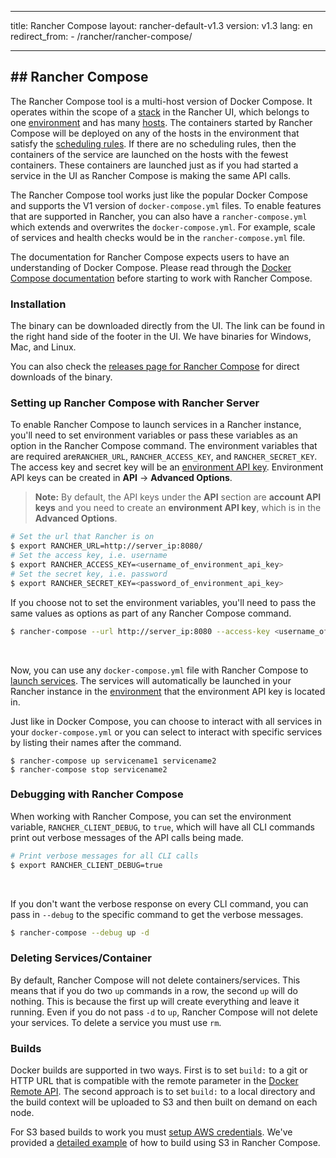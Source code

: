 * * *

title: Rancher Compose layout: rancher-default-v1.3 version: v1.3 lang: en redirect_from: - /rancher/rancher-compose/

* * *

## ## Rancher Compose

The Rancher Compose tool is a multi-host version of Docker Compose. It operates within the scope of a [stack]({{site.baseurl}}/rancher/{{page.version}}/{{page.lang}}/cattle/stacks/) in the Rancher UI, which belongs to one [environment]({{site.baseurl}}/rancher/{{page.version}}/{{page.lang}}/environments/) and has many [hosts]({{site.baseurl}}/rancher/{{page.version}}/{{page.lang}}/hosts/). The containers started by Rancher Compose will be deployed on any of the hosts in the environment that satisfy the [scheduling rules]({{site.baseurl}}/rancher/{{page.version}}/{{page.lang}}/cattle/scheduling/). If there are no scheduling rules, then the containers of the service are launched on the hosts with the fewest containers. These containers are launched just as if you had started a service in the UI as Rancher Compose is making the same API calls.

The Rancher Compose tool works just like the popular Docker Compose and supports the V1 version of `docker-compose.yml` files. To enable features that are supported in Rancher, you can also have a `rancher-compose.yml` which extends and overwrites the `docker-compose.yml`. For example, scale of services and health checks would be in the `rancher-compose.yml` file.

The documentation for Rancher Compose expects users to have an understanding of Docker Compose. Please read through the [Docker Compose documentation](https://docs.docker.com/compose/) before starting to work with Rancher Compose.

### Installation

The binary can be downloaded directly from the UI. The link can be found in the right hand side of the footer in the UI. We have binaries for Windows, Mac, and Linux.

You can also check the [releases page for Rancher Compose](https://github.com/rancher/rancher-compose/releases) for direct downloads of the binary.

### Setting up Rancher Compose with Rancher Server

To enable Rancher Compose to launch services in a Rancher instance, you'll need to set environment variables or pass these variables as an option in the Rancher Compose command. The environment variables that are required are`RANCHER_URL`, `RANCHER_ACCESS_KEY`, and `RANCHER_SECRET_KEY`. The access key and secret key will be an [environment API key]({{site.baseurl}}/rancher/{{page.version}}/{{page.lang}}/api/api-keys/). Environment API keys can be created in **API** -> **Advanced Options**.

> **Note:** By default, the API keys under the **API** section are **account API keys** and you need to create an **environment API key**, which is in the **Advanced Options**.

```bash
# Set the url that Rancher is on
$ export RANCHER_URL=http://server_ip:8080/
# Set the access key, i.e. username
$ export RANCHER_ACCESS_KEY=<username_of_environment_api_key>
# Set the secret key, i.e. password
$ export RANCHER_SECRET_KEY=<password_of_environment_api_key>
```

If you choose not to set the environment variables, you'll need to pass the same values as options as part of any Rancher Compose command.

```bash
$ rancher-compose --url http://server_ip:8080 --access-key <username_of_environment_api_key> --secret-key <password_of_environment_api_key> up
```

<br />

Now, you can use any `docker-compose.yml` file with Rancher Compose to [launch services]({{site.baseurl}}/rancher/{{page.version}}/{{page.lang}}/cattle/adding-services/#adding-services-with-rancher-compose). The services will automatically be launched in your Rancher instance in the [environment]({{site.baseurl}}/rancher/{{page.version}}/{{page.lang}}/environments/) that the environment API key is located in.

Just like in Docker Compose, you can choose to interact with all services in your `docker-compose.yml` or you can select to interact with specific services by listing their names after the command.

```baseurl
$ rancher-compose up servicename1 servicename2
$ rancher-compose stop servicename2
```

### Debugging with Rancher Compose

When working with Rancher Compose, you can set the environment variable, `RANCHER_CLIENT_DEBUG`, to `true`, which will have all CLI commands print out verbose messages of the API calls being made.

```bash
# Print verbose messages for all CLI calls
$ export RANCHER_CLIENT_DEBUG=true
```

<br />

If you don't want the verbose response on every CLI command, you can pass in `--debug` to the specific command to get the verbose messages.

```bash
$ rancher-compose --debug up -d
```

### Deleting Services/Container

By default, Rancher Compose will not delete containers/services. This means that if you do two `up` commands in a row, the second `up` will do nothing. This is because the first up will create everything and leave it running. Even if you do not pass `-d` to `up`, Rancher Compose will not delete your services. To delete a service you must use `rm`.

### Builds

Docker builds are supported in two ways. First is to set `build:` to a git or HTTP URL that is compatible with the remote parameter in the [Docker Remote API](https://docs.docker.com/reference/api/docker_remote_api_v1.18/#build-image-from-a-dockerfile). The second approach is to set `build:` to a local directory and the build context will be uploaded to S3 and then built on demand on each node.

For S3 based builds to work you must [setup AWS credentials](https://github.com/aws/aws-sdk-go/#configuring-credentials). We've provided a [detailed example]({{site.baseurl}}/rancher/{{page.version}}/{{page.lang}}/cattle/rancher-compose/build/) of how to build using S3 in Rancher Compose.